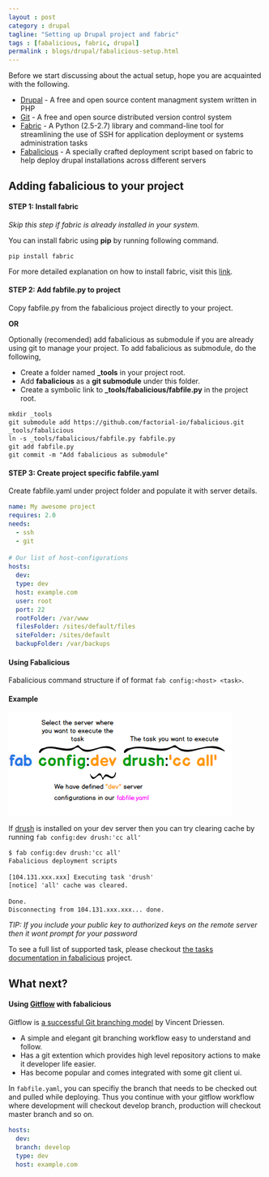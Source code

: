 ```yaml
---
layout : post
category : drupal
tagline: "Setting up Drupal project and fabric"
tags : [fabalicious, fabric, drupal]
permalink : blogs/drupal/fabalicious-setup.html
---
```


Before we start discussing about the actual setup, hope you are acquainted with the following.

- [Drupal](https://www.drupal.org) - A free and open source content managment system written in PHP
- [Git](https://git-scm.com/) - A free and open source distributed version control system
- [Fabric](http://www.fabfile.org/index.html) - A Python (2.5-2.7) library and command-line tool for streamlining the use of SSH for application deployment or systems administration tasks
- [Fabalicious](link) - A specially crafted deployment script based on fabric to help deploy drupal installations across different servers


## Adding fabalicious to your project

#### STEP 1: Install **fabric**

_Skip this step if fabric is already installed in your system._

You can install fabric using **pip** by running following command.

```
pip install fabric
```

For more detailed explanation on how to install fabric, visit this [link](http://www.fabfile.org/installing.html).

#### STEP 2: Add **fabfile.py** to project

Copy fabfile.py from the fabalicious project directly to your project.

**OR**

Optionally (recomended) add fabalicious as submodule if you are already using git to manage your project. To add fabalicious as submodule, do the following,

- Create a folder named **_tools** in your project root.
- Add **fabalicious** as a **git submodule** under this folder.
- Create a symbolic link to **_tools/fabalicious/fabfile.py** in the project root.


```
mkdir _tools
git submodule add https://github.com/factorial-io/fabalicious.git _tools/fabalicious
ln -s _tools/fabalicious/fabfile.py fabfile.py
git add fabfile.py
git commit -m "Add fabalicious as submodule"
```

#### STEP 3: Create project specific **fabfile.yaml**
Create fabfile.yaml under project folder and populate it with server details.

```yaml
name: My awesome project
requires: 2.0
needs:
  - ssh
  - git

# Our list of host-configurations
hosts:
  dev:
  type: dev
  host: example.com
  user: root
  port: 22
  rootFolder: /var/www
  filesFolder: /sites/default/files
  siteFolder: /sites/default
  backupFolder: /var/backups
```

#### Using Fabalicious

Fabalicious command structure if of format `fab config:<host> <task>`.

#### Example

![Fabalicious Command](/assets/images/fabalicious-command-breakdown.png "Fabalicious command structure.")

If [drush](http://www.drush.org/en/master/) is installed on your dev server then you can try clearing cache by running `fab config:dev drush:'cc all'`

```
$ fab config:dev drush:'cc all'
Fabalicious deployment scripts

[104.131.xxx.xxx] Executing task 'drush'
[notice] 'all' cache was cleared.

Done.
Disconnecting from 104.131.xxx.xxx... done.
```
_TIP: If you include your public key to authorized keys on the remote server then it wont prompt for your password_

To see a full list of supported task, please checkout [the tasks documentation in fabalicious](https://github.com/factorial-io/fabalicious#tasks) project.



## What next?

#### Using [Gitflow](https://github.com/nvie/gitflow) with fabalicious

Gitflow is [a successful Git branching model](http://nvie.com/posts/a-successful-git-branching-model/) by Vincent Driessen.

- A simple and elegant git branching workflow easy to understand and follow.
- Has a git extention which provides high level repository actions to make it developer life easier.
- Has become popular and comes integrated with some git client ui.

In `fabfile.yaml`, you can specifiy the branch that needs to be checked out and pulled while deploying. Thus you continue with your gitflow workflow where development will checkout develop branch, production will checkout master branch and so on.

```yaml
hosts:
  dev:
  branch: develop
  type: dev
  host: example.com
```


